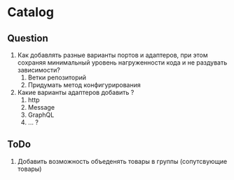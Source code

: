 # Catalog

## Question
1. Как добавлять разные варианты портов и адаптеров, при этом сохраняя минимальный уровень нагруженности кода и не раздувать зависимости?
    1. Ветки репозиторий
    2. Придумать метод конфигурирования 
2. Какие варианты адаптеров добавить ?
    1. http 
    2. Message 
    3. GraphQL
    4. ... ?

## ToDo
1. Добавить возможность объеденять товары в группы (сопутсвующие товары)